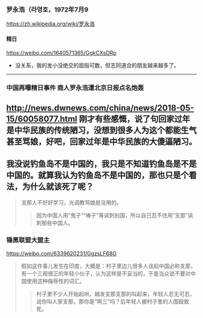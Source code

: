 ### 罗永浩（라영호，1972年7月9
https://zh.wikipedia.org/wiki/罗永浩
#### 精日
https://weibo.com/1640571365/GgkCXsDRp
- 没关系，我的发小没绝交的屈指可数，但志同道合的朋友越来越多了。
---
### 中国再曝精日事件 商人罗永浩遭北京日报点名炮轰
http://news.dwnews.com/china/news/2018-05-15/60058077.html
刚才有些感慨，说了句回家过年是中华民族的传统陋习，没想到很多人为这个都能生气甚至骂娘，好吧，回家过年是中华民族的大傻逼陋习。
---
我没说钓鱼岛不是中国的，我只是不知道钓鱼岛是不是中国的。就算我认为钓鱼岛不是中国的，那也只是个看法，为什么就该死了呢？
---
>支那人不好好学习，光调教骂娘是没用的。
>>因为中国人用“鬼子”“棒子”等讽刺别国，所以自己忍不住用“支那”讽刺那些中国人。
### 锤黑联盟大盟主
https://weibo.com/6339620231/GgzsLF68G
>假如这件事儿发生在印度，大概是：村子里边儿很多人谈起中国必称支那，有一个三观很正的年轻小伙子，认为这样是不妥当的，于是当众说不要对中国使用这种侮辱性的词汇。
>>村子里不少人开始起哄，越发支那支那的叫起来，年轻人忍无可忍，说你叫人家支那，那你是“啊三”吗？后年轻人被村子里的人围殴致死。